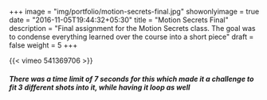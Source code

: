 +++
image = "img/portfolio/motion-secrets-final.jpg"
showonlyimage = true
date = "2016-11-05T19:44:32+05:30"
title = "Motion Secrets Final"
description = "Final assignment for the Motion Secrets class. The goal was to condense everything learned over the course into a short piece"
draft = false
weight = 5
+++

{{< vimeo 541369706 >}}  
##### There was a time limit of 7 seconds for this which made it a challenge to fit 3 different shots into it, while having it loop as well
